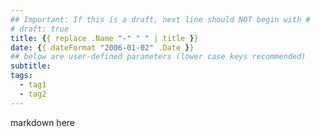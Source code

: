 ```yaml
---
## Important: If this is a draft, next line should NOT begin with #
# draft: true
title: {{ replace .Name "-" " " | title }}
date: {{ dateFormat "2006-01-02" .Date }}
## below are user-defined parameters (lower case keys recommended)
subtitle:
tags:
  - tag1
  - tag2
---
```


markdown here


<!--
  created {{ now }}
-->